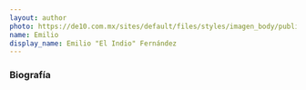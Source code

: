 ```yaml
---
layout: author
photo: https://de10.com.mx/sites/default/files/styles/imagen_body/public/2019/03/25/emilio_el_indio_fernandez.jpg?itok=tBoRa9od
name: Emilio
display_name: Emilio "El Indio" Fernández
---
```


### Biografía

